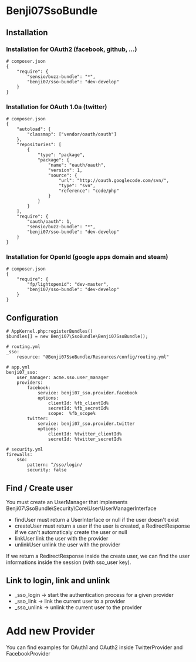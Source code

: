 # Benji07SsoBundle

## Installation

### Installation for OAuth2 (facebook, github, ...)

    # composer.json
    {
        "require": {
            "sensio/buzz-bundle": "*",
            "benji07/sso-bundle": "dev-develop"
        }
    }

### Installation for OAuth 1.0a (twitter)

    # composer.json
    {
        "autoload": {
            "classmap": ["vendor/oauth/oauth"]
        },
        "repositories": [
            {
                "type": "package",
                "package": {
                    "name": "oauth/oauth",
                    "version": 1,
                    "source": {
                        "url": "http://oauth.googlecode.com/svn/",
                        "type": "svn",
                        "reference": "code/php"
                    }
                }
            }
        ],
        "require": {
            "oauth/oauth": 1,
            "sensio/buzz-bundle": "*",
            "benji07/sso-bundle": "dev-develop"
        }
    }

### Installation for OpenId (google apps domain and steam)

    # composer.json
    {
        "require": {
            "fp/lightopenid": "dev-master",
            "benji07/sso-bundle": "dev-develop"
        }
    }


## Configuration

    # AppKernel.php:registerBundles()
    $bundles[] = new Benji07\SsoBundle\Benji07SsoBundle();

    # routing.yml
    _sso:
        resource: "@Benji07SsoBundle/Resources/config/routing.yml"

    # app.yml
    benji07_sso:
        user_manager: acme.sso.user_manager
        providers:
            facebook:
                service: benji07_sso.provider.facebook
                options:
                    clientId: %fb_clientId%
                    secretId: %fb_secretId%
                    scope:  %fb_scope%
            twitter:
                service: benji07_sso.provider.twitter
                options:
                    clientId: %twitter_clientId%
                    secretId: %twitter_secretId%

    # security.yml
    firewalls:
        sso:
            pattern: ^/sso/login/
            security: false

## Find / Create user

You must create an UserManager that implements Benji07\SsoBundle\Security\Core\User\UserManagerInterface

- findUser must return a UserInterface or null if the user doesn't exist
- createUser must return a user if the user is created, a RedirectResponse if we can't automaticaly create the user or null
- linkUser link the  user with the provider
- unlinkUser unlink the user with the provider

If we return a RedirectResponse inside the create user, we can find the user informations inside the session (with sso_user key).

## Link to login, link and unlink

- _sso_login -> start the authentication process for a given provider
- _sso_link -> link the current user to a provider
- _sso_unlink -> unlink the current user to the provider

# Add new Provider

You can find examples for OAuth1 and OAuth2 inside TwitterProvider and FacebookProvider
